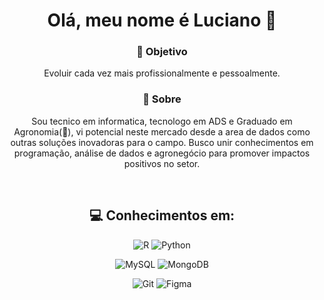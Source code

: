 <div align="center">

# Olá, meu nome é Luciano 🤙

### 🎯 Objetivo  
Evoluir cada vez mais profissionalmente e pessoalmente.

### 📌 Sobre  
Sou tecnico em informatica, tecnologo em ADS e Graduado em Agronomia(🤯), vi potencial neste mercado desde a area de dados como outras soluções inovadoras para o campo. Busco unir conhecimentos em programação, análise de dados e agronegócio para promover impactos positivos no setor.

</div>

<br>

<div align="center">

## 💻 Conhecimentos em:

</div>

<div align="center">

![R](https://img.shields.io/badge/R-276DC3?style=for-the-badge&logo=r&logoColor=white)
![Python](https://img.shields.io/badge/Python-3670A0?style=for-the-badge&logo=python&logoColor=ffdd54)

![MySQL](https://img.shields.io/badge/MySQL-00000F?style=for-the-badge&logo=mysql&logoColor=white)
![MongoDB](https://img.shields.io/badge/MongoDB-4ea94b?style=for-the-badge&logo=mongodb&logoColor=white)

![Git](https://img.shields.io/badge/Git-E44C30?style=for-the-badge&logo=git&logoColor=white)
![Figma](https://img.shields.io/badge/Figma-696969?style=for-the-badge&logo=figma&logoColor=white)

</div>
